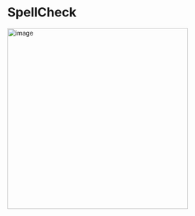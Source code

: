 # SpellCheck #
<img width="407" alt="image" src="https://github.com/user-attachments/assets/0f1ea595-5b1e-4575-8e80-e07ce2fb7c05" />
